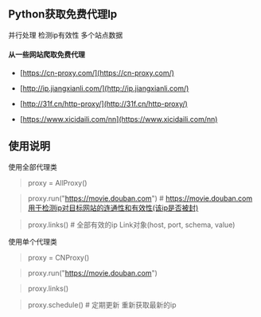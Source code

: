 ## Python获取免费代理Ip

并行处理 检测ip有效性 多个站点数据


#### 从一些网站爬取免费代理
* [https://cn-proxy.com/](https://cn-proxy.com/)

* [http://ip.jiangxianli.com/](http://ip.jiangxianli.com/)

* [http://31f.cn/http-proxy/](http://31f.cn/http-proxy/)

* [https://www.xicidaili.com/nn](https://www.xicidaili.com/nn)

## 使用说明

使用全部代理类
> proxy = AllProxy()

> proxy.run("https://movie.douban.com") # https://movie.douban.com用于检测ip对目标网站的连通性和有效性(该ip是否被封)

> proxy.links() # 全部有效的ip Link对象(host, port, schema, value)

使用单个代理类
> proxy = CNProxy()

> proxy.run("https://movie.douban.com")

> proxy.links()

> proxy.schedule() # 定期更新 重新获取最新的ip